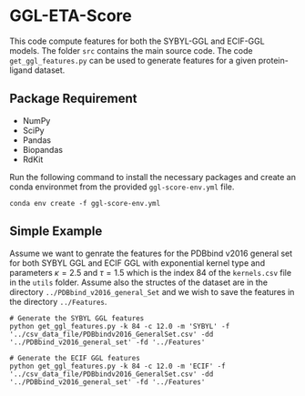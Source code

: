 # GGL-ETA-Score

This code compute features for both the SYBYL-GGL and ECIF-GGL models. The folder `src` contains the main source code. The code `get_ggl_features.py` can be used to generate features for a given protein-ligand dataset. 

## Package Requirement
- NumPy
- SciPy
- Pandas
- Biopandas
- RdKit

Run the following command to install the necessary packages and create an conda environmet from the provided `ggl-score-env.yml` file. 
```shell
conda env create -f ggl-score-env.yml
```

## Simple Example
Assume we want to genrate the features for the PDBbind v2016 general set for both SYBYL GGL and ECIF GGL with exponential kernel type and parameters $\kappa=2.5$ and $\tau=1.5$ which is the index 84 of the `kernels.csv` file in the `utils` folder. Assume also the structes of the dataset are in the directory `../PDBbind_v2016_general_Set` and we wish to save the features in the directory `../Features`.

```shell
# Generate the SYBYL GGL features
python get_ggl_features.py -k 84 -c 12.0 -m 'SYBYL' -f '../csv_data_file/PDBbindv2016_GeneralSet.csv' -dd '../PDBbind_v2016_general_set' -fd '../Features'

# Generate the ECIF GGL features
python get_ggl_features.py -k 84 -c 12.0 -m 'ECIF' -f '../csv_data_file/PDBbindv2016_GeneralSet.csv' -dd '../PDBbind_v2016_general_set' -fd '../Features'
```
